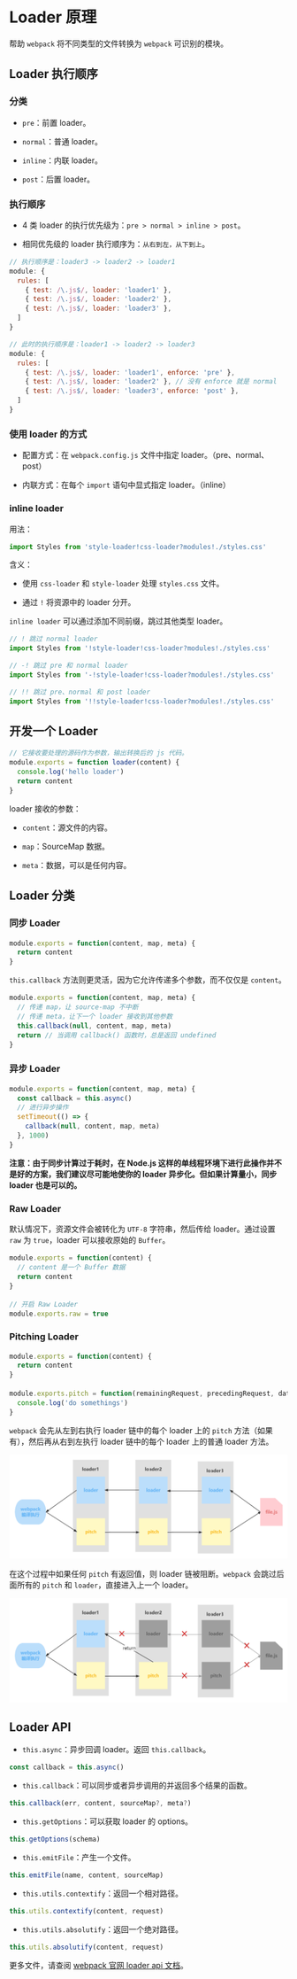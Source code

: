 # Loader 原理

帮助 `webpack` 将不同类型的文件转换为 `webpack` 可识别的模块。

## Loader 执行顺序

### 分类

- `pre`：前置 loader。

- `normal`：普通 loader。

- `inline`：内联 loader。

- `post`：后置 loader。

### 执行顺序

- 4 类 loader 的执行优先级为：`pre > normal > inline > post`。

- 相同优先级的 loader 执行顺序为：`从右到左，从下到上`。

```js
// 执行顺序是：loader3 -> loader2 -> loader1
module: {
  rules: [
    { test: /\.js$/, loader: 'loader1' },
    { test: /\.js$/, loader: 'loader2' },
    { test: /\.js$/, loader: 'loader3' },
  ]
}
```

```js
// 此时的执行顺序是：loader1 -> loader2 -> loader3
module: {
  rules: [
    { test: /\.js$/, loader: 'loader1', enforce: 'pre' },
    { test: /\.js$/, loader: 'loader2' }, // 没有 enforce 就是 normal
    { test: /\.js$/, loader: 'loader3', enforce: 'post' },
  ]
}
```

### 使用 loader 的方式

- 配置方式：在 `webpack.config.js` 文件中指定 loader。（pre、normal、post）

- 内联方式：在每个 `import` 语句中显式指定 loader。（inline）

### inline loader

用法：

```js
import Styles from 'style-loader!css-loader?modules!./styles.css'
```

含义：

- 使用 `css-loader` 和 `style-loader` 处理 `styles.css` 文件。

- 通过 `!` 将资源中的 loader 分开。

`inline loader` 可以通过添加不同前缀，跳过其他类型 loader。

```js
// ! 跳过 normal loader
import Styles from '!style-loader!css-loader?modules!./styles.css'
```

```js
// -! 跳过 pre 和 normal loader
import Styles from '-!style-loader!css-loader?modules!./styles.css'
```

```js
// !! 跳过 pre、normal 和 post loader
import Styles from '!!style-loader!css-loader?modules!./styles.css'
```

## 开发一个 Loader

```js
// 它接收要处理的源码作为参数，输出转换后的 js 代码。
module.exports = function loader(content) {
  console.log('hello loader')
  return content
}
```

loader 接收的参数：

- `content`：源文件的内容。

- `map`：SourceMap 数据。

- `meta`：数据，可以是任何内容。

## Loader 分类

### 同步 Loader

```js
module.exports = function(content, map, meta) {
  return content
}
```

`this.callback` 方法则更灵活，因为它允许传递多个参数，而不仅仅是 `content`。

```js
module.exports = function(content, map, meta) {
  // 传递 map，让 source-map 不中断
  // 传递 meta，让下一个 loader 接收到其他参数
  this.callback(null, content, map, meta)
  return // 当调用 callback() 函数时，总是返回 undefined
}
```

### 异步 Loader

```js
module.exports = function(content, map, meta) {
  const callback = this.async()
  // 进行异步操作
  setTimeout(() => {
    callback(null, content, map, meta)
  }, 1000)
}
```

**注意：由于同步计算过于耗时，在 Node.js 这样的单线程环境下进行此操作并不是好的方案，我们建议尽可能地使你的 loader 异步化。但如果计算量小，同步 loader 也是可以的。**

### Raw Loader

默认情况下，资源文件会被转化为 `UTF-8` 字符串，然后传给 loader。通过设置 `raw` 为 `true`，loader 可以接收原始的 `Buffer`。

```js
module.exports = function(content) {
  // content 是一个 Buffer 数据
  return content
}

// 开启 Raw Loader
module.exports.raw = true
```

### Pitching Loader

```js
module.exports = function(content) {
  return content
}

module.exports.pitch = function(remainingRequest, precedingRequest, data) {
  console.log('do somethings')
}
```

`webpack` 会先从左到右执行 loader 链中的每个 loader 上的 `pitch` 方法（如果有），然后再从右到左执行 loader 链中的每个 loader 上的普通 loader 方法。

![pitch-loader 执行顺序](./img/pitch-loader1.png)

在这个过程中如果任何 `pitch` 有返回值，则 loader 链被阻断。`webpack` 会跳过后面所有的 `pitch` 和 `loader`，直接进入上一个 loader。

![pitch-loader 返回值](./img/pitch-loader2.png)

## Loader API

- `this.async`：异步回调 loader。返回 `this.callback`。

```js
const callback = this.async()
```

- `this.callback`：可以同步或者异步调用的并返回多个结果的函数。

```js
this.callback(err, content, sourceMap?, meta?)
```

- `this.getOptions`：可以获取 loader 的 options。

```js
this.getOptions(schema)
```

- `this.emitFile`：产生一个文件。

```js
this.emitFile(name, content, sourceMap)
```

- `this.utils.contextify`：返回一个相对路径。

```js
this.utils.contextify(content, request)
```

- `this.utils.absolutify`：返回一个绝对路径。

```js
this.utils.absolutify(content, request)
```

更多文件，请查阅 [webpack 官网 loader api 文档](https://webpack.docschina.org/api/loaders/#the-loader-context)。
